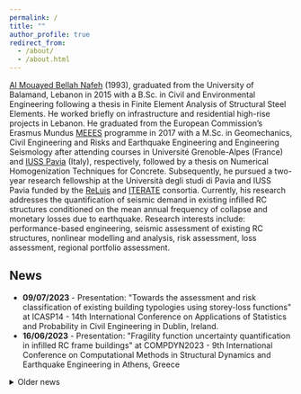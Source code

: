 ```yaml
---
permalink: /
title: ""
author_profile: true
redirect_from:
  - /about/
  - /about.html
---
```


[Al Mouayed Bellah Nafeh](https://www.linkedin.com/in/al-mouayed-bellah-nafeh/) (1993), graduated from the University of Balamand, Lebanon in 2015 with a B.Sc. in Civil and Environmental Engineering following a thesis in Finite Element Analysis of Structural Steel Elements. He worked briefly on infrastructure and residential high-rise projects in Lebanon. He graduated from the European Commission’s Erasmus Mundus [MEEES](https://www.preventionweb.net/resource/erasmus-master-earthquake-engineering-and/or-engineering-seismology-meees) programme in 2017 with a M.Sc. in Geomechanics, Civil Engineering and Risks and Earthquake Engineering and Engineering Seismology after attending courses in Université Grenoble-Alpes (France) and [IUSS Pavia](https://www.iusspavia.it/en) (Italy), respectively, followed by a thesis on Numerical Homogenization Techniques for Concrete. Subsequently, he pursued a two-year research fellowship at the Università degli studi di Pavia and IUSS Pavia funded by the [ReLuis](https://www.reluis.it/en/) and [ITERATE](https://civil-protection-humanitarian-aid.ec.europa.eu/funding-evaluations/financing-civil-protection/prevention-and-preparedness-projects-civil-protection/overview-past-track-i-and-track-ii-projects/improved-tools-disaster-risk-mitigation-algeria-iterate_en) consortia. Currently, his research addresses the quantification of seismic demand in existing infilled RC structures conditioned on the mean annual frequency of collapse and monetary losses due to earthquake. Research interests include: performance-based engineering, seismic assessment of existing RC structures, nonlinear modelling and analysis, risk assessment, loss assessment, regional portfolio assessment.

## News
<ul>
<li> <b>09/07/2023</b> - Presentation: "Towards the assessment and risk classification of existing building typologies using storey-loss functions" at ICASP14 - 14th International Conference on Applications of Statistics and Probability in Civil Engineering in Dublin, Ireland.</li>

<li> <b>16/06/2023</b> - Presentation: "Fragility function uncertainty quantification in infilled RC frame buildings" at COMPDYN2023 - 9th International Conference on Computational Methods in Structural Dynamics and Earthquake Engineering in Athens, Greece </li>

</ul>

<details><summary>Older news</summary>
<ul>

</ul>

</details>
